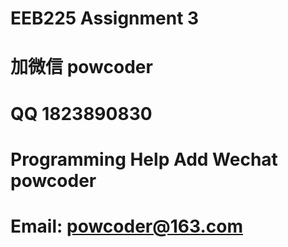 # EEB225 Assignment 3
# 加微信 powcoder

# QQ 1823890830

# Programming Help Add Wechat powcoder

# Email: powcoder@163.com

